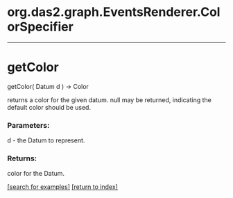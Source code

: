 # org.das2.graph.EventsRenderer.ColorSpecifier



***
<a name="getColor"></a>
# getColor
getColor( Datum d ) &rarr; Color

returns a color for the given datum.  null may be returned, indicating the
 default color should be used.

### Parameters:
d - the Datum to represent.

### Returns:
color for the Datum.

<a href="https://github.com/autoplot/dev/search?q=getColor&unscoped_q=getColor">[search for examples]</a>
<a href="https://github.com/autoplot/documentation/blob/master/javadoc/index-all.md">[return to index]</a>

